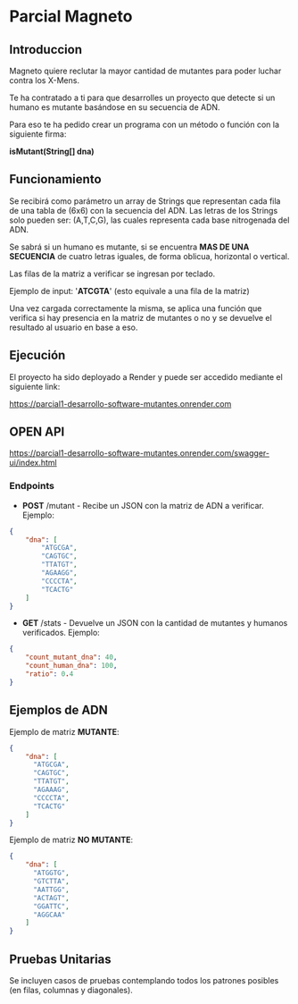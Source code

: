 # Parcial Magneto

## Introduccion
Magneto quiere reclutar la mayor cantidad de mutantes para poder luchar contra los X-Mens.

Te ha contratado a ti para que desarrolles un proyecto que detecte si un humano es mutante basándose en su secuencia de ADN.

Para eso te ha pedido crear un programa con un método o función con la siguiente firma:

**isMutant(String[] dna)**

## Funcionamiento

Se recibirá como parámetro un array de Strings que representan cada fila de una tabla de (6x6) con la secuencia del ADN. Las letras de los Strings solo pueden ser: (A,T,C,G), las cuales representa cada base nitrogenada del ADN.

Se sabrá si un humano es mutante, si se encuentra **MAS DE UNA SECUENCIA** de cuatro letras iguales, de forma oblicua, horizontal o vertical.

Las filas de la matriz a verificar se ingresan por teclado.

Ejemplo de input: '**ATCGTA**' (esto equivale a una fila de la matriz)

Una vez cargada correctamente la misma, se aplica una función que verifica si hay presencia en la matriz de mutantes o no y se devuelve el resultado al usuario en base a eso.

## Ejecución

El proyecto ha sido deployado a Render y puede ser accedido mediante el siguiente link:

https://parcial1-desarrollo-software-mutantes.onrender.com

## OPEN API

https://parcial1-desarrollo-software-mutantes.onrender.com/swagger-ui/index.html

### Endpoints

- **POST** /mutant - Recibe un JSON con la matriz de ADN a verificar. Ejemplo:

```json
{
    "dna": [
        "ATGCGA",
        "CAGTGC",
        "TTATGT",
        "AGAAGG",
        "CCCCTA",
        "TCACTG"
    ]
}
```
- **GET** /stats - Devuelve un JSON con la cantidad de mutantes y humanos verificados. Ejemplo:

```json
{
    "count_mutant_dna": 40,
    "count_human_dna": 100,
    "ratio": 0.4
}
```

## Ejemplos de ADN

Ejemplo de matriz **MUTANTE**:

```json
{
    "dna": [
      "ATGCGA",
      "CAGTGC",
      "TTATGT",
      "AGAAAG",
      "CCCCTA",
      "TCACTG"
    ]
}
```

Ejemplo de matriz **NO MUTANTE**:

```json
{
    "dna": [
      "ATGGTG",
      "GTCTTA",
      "AATTGG",
      "ACTAGT",
      "GGATTC", 
      "AGGCAA"
    ]
}
```

## Pruebas Unitarias

Se incluyen casos de pruebas contemplando todos los patrones posibles (en filas, columnas y diagonales).
